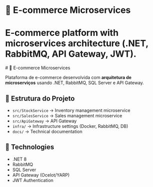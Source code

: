 # 🛒 E-commerce Microservices

E-commerce platform with microservices architecture (.NET, RabbitMQ, API Gateway, JWT).
=======
﻿# 🛒 E-commerce Microservices

Plataforma de e-commerce desenvolvida com **arquitetura de microserviços** usando .NET, RabbitMQ, SQL Server e API Gateway.

## 📂 Estrutura do Projeto
- `src/StockService` → Inventory management microservice
- `src/SalesService` → Sales management microservice
- `src/ApiGateway` → API Gateway
- `infra/` → Infrastructure settings (Docker, RabbitMQ, DB)
- `docs/` → Technical documentation

## 🚀 Technologies
- .NET 8
- RabbitMQ
- SQL Server
- API Gateway (Ocelot/YARP)
- JWT Authentication
